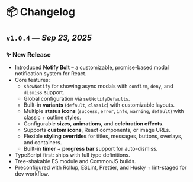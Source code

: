 # 📦 Changelog

## `v1.0.4` — _Sep 23, 2025_

### ✨ New Release

- Introduced **Notify Bolt** – a customizable, promise-based modal notification system for React.
- Core features:
  - `showNotify` for showing async modals with `confirm`, `deny`, and `dismiss` support.
  - Global configuration via `setNotifyDefaults`.
  - Built-in **variants** (`default`, `classic`) with customizable layouts.
  - Multiple **status icons** (`success`, `error`, `info`, `warning`, `default`) with classic +
    outline styles.
  - Configurable **sizes**, **animations**, and **celebration effects**.
  - Supports **custom icons**, React components, or image URLs.
  - Flexible **styling overrides** for titles, messages, buttons, overlays, and containers.
  - Built-in **timer** + **progress bar** support for auto-dismiss.
- TypeScript first: ships with full type definitions.
- Tree-shakable ES module and CommonJS builds.
- Preconfigured with Rollup, ESLint, Prettier, and Husky + lint-staged for dev workflow.
